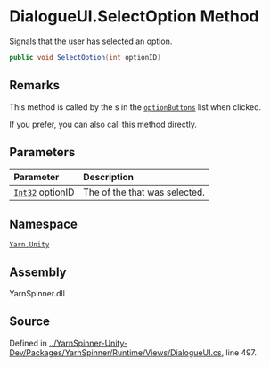 <!-- This file was generated by a tool. Do not edit this file by hand. -->

# DialogueUI.SelectOption Method

Signals that the user has selected an option.


```csharp
public void SelectOption(int optionID)
```
## Remarks

This method is called by the <see cref="!:Button"></see>s in the [`optionButtons`](/api/csharp/yarn.unity/dialogueui.optionbuttons.md) list when clicked.

If you prefer, you can also call this method directly.


## Parameters
|Parameter|Description|
|:---|:---|
|[`Int32`](https://docs.microsoft.com/dotnet/api/System.Int32) optionID|The <see cref="!:OptionSet.Option.ID"></see> of the <see cref="!:OptionSet.Option"></see> that was selected.|


## Namespace
[`Yarn.Unity`](/api/csharp/yarn.unity/README.md)

## Assembly
YarnSpinner.dll

## Source
Defined in [../YarnSpinner-Unity-Dev/Packages/YarnSpinner/Runtime/Views/DialogueUI.cs](https://github.com/YarnSpinnerTool/YarnSpinner-Unity//blob/develop/Runtime/Views/DialogueUI.cs#L497), line 497.
